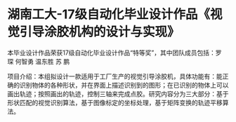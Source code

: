 # 湖南工大-17级自动化毕业设计作品《视觉引导涂胶机构的设计与实现》
本毕业设计作品荣获17级自动化毕业设计作品“特等奖”，其中团队成员包括：罗  琛 何智勇 温东胜 苏  鹏 

项目介绍：本组拟设计一款适用于工厂生产的视觉引导涂胶机，具体功能有：能正确的识别物体的各种形状，并在界面上描述识别到的图形；在已识别的物体上可以画出轨迹；按照画出的轨迹，控制三轴来完成点胶。研究内容分为三大部分：基于形状匹配的视觉识别算法，基于图像标定的坐标处理，基于矩阵变换的轨迹平移算法。

